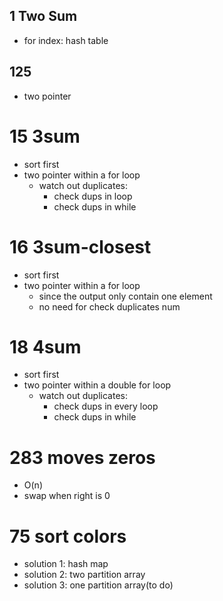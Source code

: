 ## 1 Two Sum
- for index: hash table
## 125
- two pointer
# 15 3sum
- sort first
- two pointer within a for loop
  - watch out duplicates:
    - check dups in loop 
    - check dups in while
# 16 3sum-closest
- sort first
- two pointer within a for loop
  - since the output only contain one element
  - no need for check duplicates num
# 18 4sum
- sort first
- two pointer within a double for loop
  - watch out duplicates:
    - check dups in every loop
    - check dups in while

# 283 moves zeros
- O(n)
- swap when right is 0

# 75 sort colors
- solution 1: hash map
- solution 2: two partition array
- solution 3: one partition array(to do)
